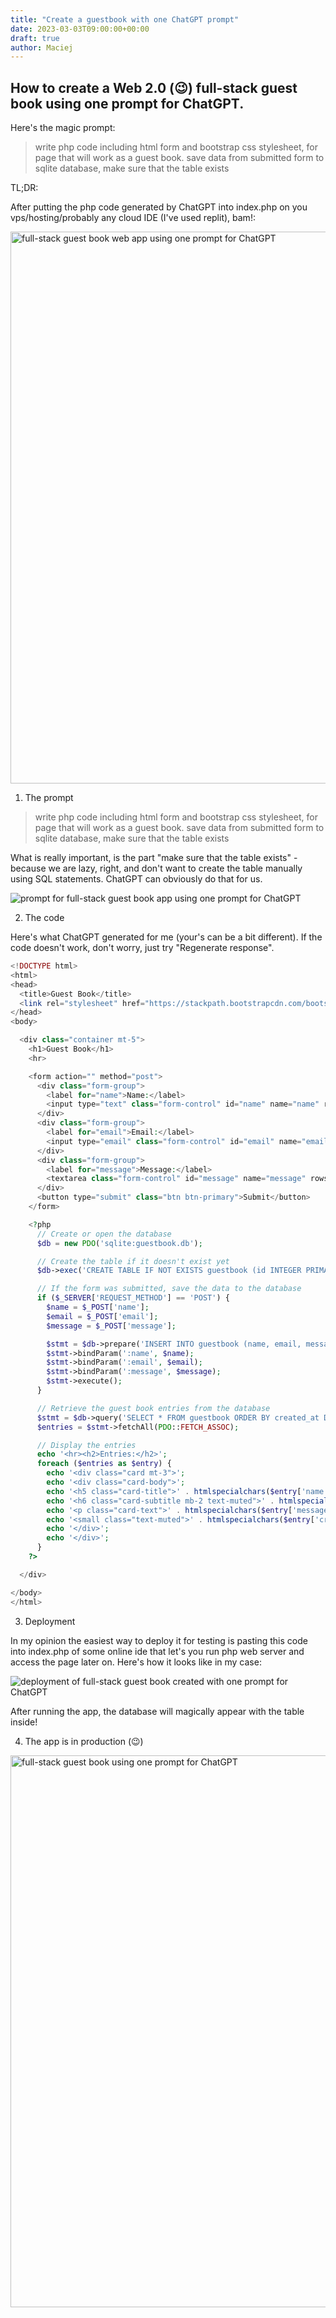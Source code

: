 ```yaml
---
title: "Create a guestbook with one ChatGPT prompt"
date: 2023-03-03T09:00:00+00:00
draft: true
author: Maciej
---
```


## How to create a Web 2.0 (😉) full-stack guest book using one prompt for ChatGPT.

Here's the magic prompt: 
> write php code including html form and bootstrap css stylesheet, 
for page that will work as a guest book. save data from submitted form to sqlite database, make sure that the table exists

TL;DR:

After putting the php code generated by ChatGPT into index.php on you vps/hosting/probably any cloud IDE (I've used replit), bam!: 

<img width="883" alt="full-stack guest book web app using one prompt for ChatGPT" src="https://user-images.githubusercontent.com/7100099/222671767-f26bbab3-cfb8-4aef-924c-9659b578139b.png">

1. The prompt 

> write php code including html form and bootstrap css stylesheet, 
for page that will work as a guest book. save data from submitted form to sqlite database, make sure that the table exists

What is really important, is the part "make sure that the table exists" - because we are lazy, right, and don't want to create the table manually using SQL statements. 
ChatGPT can obviously do that for us.

![prompt for full-stack guest book app using one prompt for ChatGPT](https://user-images.githubusercontent.com/7100099/222672650-f913bfce-6837-4e67-b1fd-9247e514315e.jpeg)


2. The code

Here's what ChatGPT generated for me (your's can be a bit different). If the code doesn't work, don't worry, just try "Regenerate response".

```php
<!DOCTYPE html>
<html>
<head>
  <title>Guest Book</title>
  <link rel="stylesheet" href="https://stackpath.bootstrapcdn.com/bootstrap/4.5.0/css/bootstrap.min.css">
</head>
<body>

  <div class="container mt-5">
    <h1>Guest Book</h1>
    <hr>

    <form action="" method="post">
      <div class="form-group">
        <label for="name">Name:</label>
        <input type="text" class="form-control" id="name" name="name" required>
      </div>
      <div class="form-group">
        <label for="email">Email:</label>
        <input type="email" class="form-control" id="email" name="email" required>
      </div>
      <div class="form-group">
        <label for="message">Message:</label>
        <textarea class="form-control" id="message" name="message" rows="3" required></textarea>
      </div>
      <button type="submit" class="btn btn-primary">Submit</button>
    </form>

    <?php
      // Create or open the database
      $db = new PDO('sqlite:guestbook.db');

      // Create the table if it doesn't exist yet
      $db->exec('CREATE TABLE IF NOT EXISTS guestbook (id INTEGER PRIMARY KEY, name TEXT, email TEXT, message TEXT, created_at DATETIME DEFAULT CURRENT_TIMESTAMP)');

      // If the form was submitted, save the data to the database
      if ($_SERVER['REQUEST_METHOD'] == 'POST') {
        $name = $_POST['name'];
        $email = $_POST['email'];
        $message = $_POST['message'];

        $stmt = $db->prepare('INSERT INTO guestbook (name, email, message) VALUES (:name, :email, :message)');
        $stmt->bindParam(':name', $name);
        $stmt->bindParam(':email', $email);
        $stmt->bindParam(':message', $message);
        $stmt->execute();
      }

      // Retrieve the guest book entries from the database
      $stmt = $db->query('SELECT * FROM guestbook ORDER BY created_at DESC');
      $entries = $stmt->fetchAll(PDO::FETCH_ASSOC);

      // Display the entries
      echo '<hr><h2>Entries:</h2>';
      foreach ($entries as $entry) {
        echo '<div class="card mt-3">';
        echo '<div class="card-body">';
        echo '<h5 class="card-title">' . htmlspecialchars($entry['name']) . '</h5>';
        echo '<h6 class="card-subtitle mb-2 text-muted">' . htmlspecialchars($entry['email']) . '</h6>';
        echo '<p class="card-text">' . htmlspecialchars($entry['message']) . '</p>';
        echo '<small class="text-muted">' . htmlspecialchars($entry['created_at']) . '</small>';
        echo '</div>';
        echo '</div>';
      }
    ?>

  </div>

</body>
</html>

```

3. Deployment

In my opinion the easiest way to deploy it for testing is pasting this code into index.php of some online ide that let's you run php web server and access the page later on.
Here's how it looks like in my case:

![deployment of full-stack guest book created with one prompt for ChatGPT](https://user-images.githubusercontent.com/7100099/222673471-3a2a17aa-bd02-42b8-941d-39434053520c.jpeg)

After running the app, the database will magically appear with the table inside!

4. The app is in production (😉)

<img width="883" alt="full-stack guest book using one prompt for ChatGPT" src="https://user-images.githubusercontent.com/7100099/222671767-f26bbab3-cfb8-4aef-924c-9659b578139b.png">
